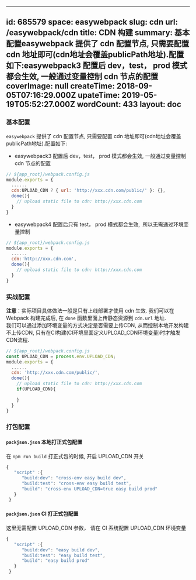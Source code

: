 
---
id: 685579
space: easywebpack
slug: cdn
url: /easywebpack/cdn
title: CDN 构建
summary: 基本配置easywebpack 提供了 cdn 配置节点, 只需要配置 cdn 地址即可(cdn地址会覆盖publicPath地址).配置如下:easywebpack3 配置后 dev，test， prod 模式都会生效, 一般通过变量控制 cdn 节点的配置
coverImage: null
createTime: 2018-09-05T07:16:29.000Z 
upateTime: 2019-05-19T05:52:27.000Z
wordCount: 433
layout: doc
---

### 基本配置

`easywebpack` 提供了 cdn 配置节点, 只需要配置 cdn 地址即可(cdn地址会覆盖publicPath地址).配置如下:

- easywebpack3 配置后 dev，test， prod 模式都会生效, 一般通过变量控制 cdn 节点的配置


```javascript
// ${app_root}/webpack.config.js
module.exports = {
  ......
  cdn:UPLOAD_CDN ? { url: 'http://xxx.cdn.com/public/' }: {},
  done(){
    // upload static file to cdn: http://xxx.cdn.com
  }
}
```

- easywebpack4 配置后只有 test， prod 模式都会生效,  所以无需通过环境变量控制


```javascript
// ${app_root}/webpack.config.js
module.exports = {
  ......
  cdn:'http://xxx.cdn.com',
  done(){
    // upload static file to cdn: http://xxx.cdn.com
  }
}
```


### 实战配置

**注意**：实际项目具体做法一般是只有上线部署才使用 cdn 生效. 我们可以在 Webpack 构建完成后, 在 `done` 函数里面上传静态资源到 `cdn.url` 地址.<br />我们可以通过添加环境变量的方式决定是否需要上传CDN, 从而控制本地开发构建不上传CDN, 只有在CI构建(CI环境里面定义UPLOAD_CDN环境变量)时才触发CDN流程.

```javascript
// ${app_root}/webpack.config.js
const UPLOAD_CDN = process.env.UPLOAD_CDN;
module.exports = {
  ......
  cdn: 'http://xxx.cdn.com/public/',
  done(){
    // upload static file to cdn: http://xxx.cdn.com
    if(UPLOAD_CDN){
      
    }
  }
}
```


### 打包配置


#### `packjson.json` 本地打正式包配置

在 `npm run build` 打正式包的时候, 开启 UPLOAD_CDN 开关

```javascript
{
   "script" :{
      "build:dev": "cross-env easy build dev",
      "build:test": "cross-env easy build test",
      "build": "cross-env UPLOAD_CDN=true easy build prod"
   }
 }
```


#### `packjson.json` CI 打正式包配置

这里无需配置 UPLOAD_CDN 参数， 请在 CI 系统配置 UPLOAD_CDN 环境变量

```javascript
{
   "script" :{
      "build:dev": "easy build dev",
      "build:test": "easy build test",
      "build": "easy build prod"
   }
 }
```


  